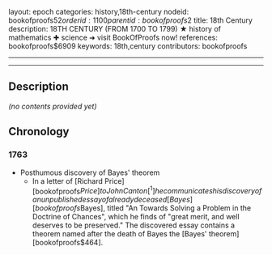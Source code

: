 layout: epoch
categories: history,18th-century
nodeid: bookofproofs$52
orderid: 1100
parentid: bookofproofs$2
title: 18th Century
description: 18TH CENTURY (FROM 1700 TO 1799) ★ history of mathematics ✚ science ➜ visit BookOfProofs now!
references: bookofproofs$6909
keywords: 18th,century
contributors: bookofproofs


---


---
## Description 
_(no contents provided yet)_

## Chronology
### 1763
* Posthumous discovery of Bayes' theorem
  * In a letter of [Richard Price][bookofproofs$Price] to John Canton[^1] he communicates his discovery of an unpublished essay of 
  already deceased [Bayes][bookofproofs$Bayes], titled "An Towards Solving a Problem in the Doctrine of Chances", 
  which he finds of "great merit, and well deserves to be preserved." The discovered essay contains 
  a theorem named after the death of Bayes the [Bayes' theorem][bookofproofs$464].

[^1]: see [An Essay Towards Solving a Problem in the Doctrine of Chances](https://www.templateroller.com/template/2129650/an-essay-towards-solving-a-problem-in-the-doctrine-of-chances-rev-mr-bayes-communicated-by-mr-price-in-a-letter-to-john-canton-m-a-and-f-r-s.html)

